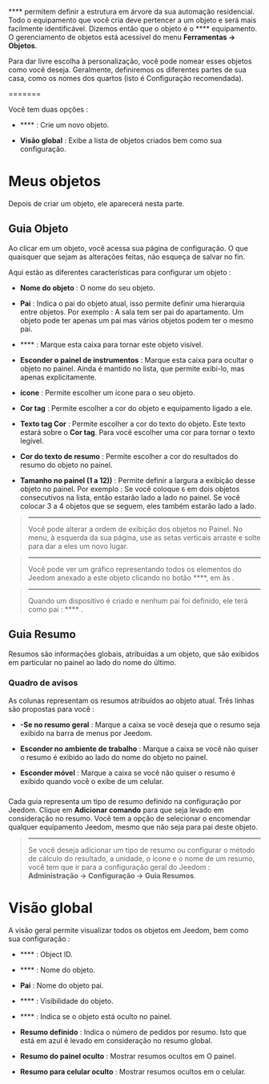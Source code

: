  **** permitem definir a estrutura em árvore da sua automação residencial.
Todo o equipamento que você cria deve pertencer a um objeto e
será mais facilmente identificável. Dizemos então que o objeto
é o **** equipamento. O gerenciamento de objetos está acessível
do menu **Ferramentas → Objetos**.

Para dar livre escolha à personalização, você pode nomear esses
objetos como você deseja. Geralmente, definiremos os diferentes
partes de sua casa, como os nomes dos quartos (isto é
Configuração recomendada).

 
=======

Você tem duas opções :

-   **** : Crie um novo objeto.

-   **Visão global** : Exibe a lista de objetos criados
    bem como sua configuração.

Meus objetos 
==========

Depois de criar um objeto, ele aparecerá nesta parte.

Guia Objeto 
------------

Ao clicar em um objeto, você acessa sua página de configuração. O que
quaisquer que sejam as alterações feitas, não esqueça de salvar no
fin.

Aqui estão as diferentes características para configurar um objeto :

-   **Nome do objeto** : O nome do seu objeto.

-   **Pai** : Indica o pai do objeto atual, isso permite
    definir uma hierarquia entre objetos. Por exemplo : A sala tem
    ser pai do apartamento. Um objeto pode ter apenas um pai
    mas vários objetos podem ter o mesmo pai.

-   **** : Marque esta caixa para tornar este objeto visível.

-   **Esconder o painel de instrumentos** : Marque esta caixa para ocultar
    o objeto no painel. Ainda é mantido no
    lista, que permite exibi-lo, mas apenas
    explicitamente.

-   **ícone** : Permite escolher um ícone para o seu objeto.

-   **Cor tag** : Permite escolher a cor do objeto e
    equipamento ligado a ele.

-   **Texto tag Cor** : Permite escolher a cor do texto
    do objeto. Este texto estará sobre o **Cor tag**. Para você
    escolher uma cor para tornar o texto legível.

-   **Cor do texto de resumo** : Permite escolher a cor do
    resultados do resumo do objeto no painel.

-   **Tamanho no painel (1 a 12))** : Permite definir a largura
    a exibição desse objeto no painel. Por exemplo : Se você
    coloque `6` em dois objetos consecutivos na lista, então
    estarão lado a lado no painel. Se você colocar 3 a 4
    objetos que se seguem, eles também estarão lado a lado.

> ****
>
> Você pode alterar a ordem de exibição dos objetos no Painel.
> No menu, à esquerda da sua página, use as setas verticais
> arraste e solte para dar a eles um novo lugar.

> ****
>
> Você pode ver um gráfico representando todos os elementos do Jeedom
> anexado a este objeto clicando no botão ****, em às
> .

> ****
>
> Quando um dispositivo é criado e nenhum pai foi definido, ele
> terá como pai : **** .

Guia Resumo 
-------------

Resumos são informações globais, atribuídas a um objeto, que
são exibidos em particular no painel ao lado do nome do último.

### Quadro de avisos 

As colunas representam os resumos atribuídos ao objeto atual. Três
linhas são propostas para você :

-   **-Se no resumo geral** : Marque a caixa se você
    deseja que o resumo seja exibido na barra de menus
    por Jeedom.

-   **Esconder no ambiente de trabalho** : Marque a caixa se você não quiser
    o resumo é exibido ao lado do nome do objeto no painel.

-   **Esconder móvel** : Marque a caixa se você não quiser
    o resumo é exibido quando você o exibe de um celular.

###  

Cada guia representa um tipo de resumo definido na configuração
por Jeedom. Clique em **Adicionar comando** para que seja
levado em consideração no resumo. Você tem a opção de selecionar o
encomendar qualquer equipamento Jeedom, mesmo que não seja para
pai deste objeto.

> ****
>
> Se você deseja adicionar um tipo de resumo ou configurar o
> método de cálculo do resultado, a unidade, o ícone e o nome de um resumo,
> você tem que ir para a configuração geral do Jeedom :
> **Administração → Configuração → Guia Resumos**.

Visão global 
==============

A visão geral permite visualizar todos os objetos em
Jeedom, bem como sua configuração :

-   **** : Object ID.

-   **** : Nome do objeto.

-   **Pai** : Nome do objeto pai.

-   **** : Visibilidade do objeto.

-   **** : Indica se o objeto está oculto no painel.

-   **Resumo definido** : Indica o número de pedidos por resumo. Isto
    que está em azul é levado em consideração no resumo global.

-   **Resumo do painel oculto** : Mostrar resumos ocultos em
    O painel.

-   **Resumo para celular oculto** : Mostrar resumos ocultos em
    o celular.


